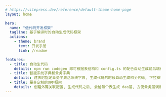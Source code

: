 ```yaml
---
# https://vitepress.dev/reference/default-theme-home-page
layout: home

hero:
  name: "低代码开发框架"
  tagline: 基于编译时的自动生成代码框架
  actions:
    - theme: brand
      text: 开发手册
      link: /readme

features:
  - title: 自动生代码
    details: npm run codegen 即可根据表结构和 config.ts 的配合自动生成前后端代码
  - title: 智能系统字典和业务字典
    details: 建表时指定业务字典活系统字典, 生成代码的时候自动生成相关代码, 下拉框等
  - title: 量身定制的ORM框架
    details: 创建外键关联配置, 生成代码之后, 会给每个表生成 dao层, 方便业务层调用
---
```

